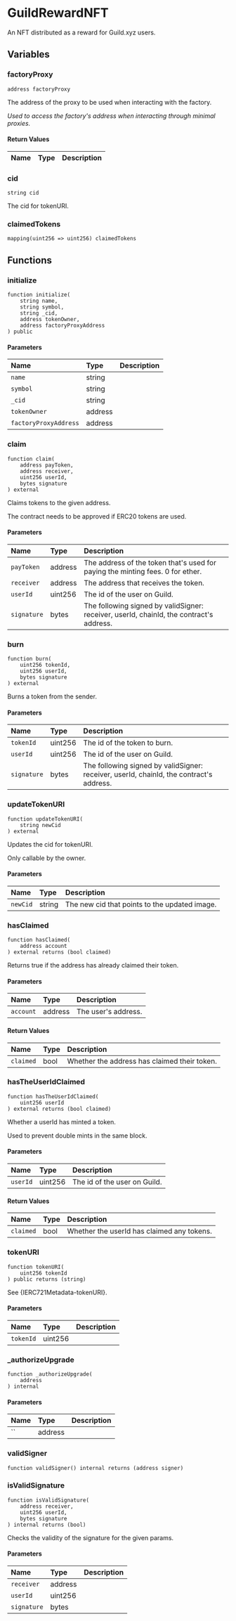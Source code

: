 # GuildRewardNFT

An NFT distributed as a reward for Guild.xyz users.

## Variables

### factoryProxy

```solidity
address factoryProxy
```

The address of the proxy to be used when interacting with the factory.

_Used to access the factory's address when interacting through minimal proxies._

#### Return Values

| Name | Type | Description |
| ---- | ---- | ----------- |

### cid

```solidity
string cid
```

The cid for tokenURI.

### claimedTokens

```solidity
mapping(uint256 => uint256) claimedTokens
```

## Functions

### initialize

```solidity
function initialize(
    string name,
    string symbol,
    string _cid,
    address tokenOwner,
    address factoryProxyAddress
) public
```

#### Parameters

| Name | Type | Description |
| :--- | :--- | :---------- |
| `name` | string |  |
| `symbol` | string |  |
| `_cid` | string |  |
| `tokenOwner` | address |  |
| `factoryProxyAddress` | address |  |

### claim

```solidity
function claim(
    address payToken,
    address receiver,
    uint256 userId,
    bytes signature
) external
```

Claims tokens to the given address.

The contract needs to be approved if ERC20 tokens are used.

#### Parameters

| Name | Type | Description |
| :--- | :--- | :---------- |
| `payToken` | address | The address of the token that's used for paying the minting fees. 0 for ether. |
| `receiver` | address | The address that receives the token. |
| `userId` | uint256 | The id of the user on Guild. |
| `signature` | bytes | The following signed by validSigner: receiver, userId, chainId, the contract's address. |

### burn

```solidity
function burn(
    uint256 tokenId,
    uint256 userId,
    bytes signature
) external
```

Burns a token from the sender.

#### Parameters

| Name | Type | Description |
| :--- | :--- | :---------- |
| `tokenId` | uint256 | The id of the token to burn. |
| `userId` | uint256 | The id of the user on Guild. |
| `signature` | bytes | The following signed by validSigner: receiver, userId, chainId, the contract's address. |

### updateTokenURI

```solidity
function updateTokenURI(
    string newCid
) external
```

Updates the cid for tokenURI.

Only callable by the owner.

#### Parameters

| Name | Type | Description |
| :--- | :--- | :---------- |
| `newCid` | string | The new cid that points to the updated image. |

### hasClaimed

```solidity
function hasClaimed(
    address account
) external returns (bool claimed)
```

Returns true if the address has already claimed their token.

#### Parameters

| Name | Type | Description |
| :--- | :--- | :---------- |
| `account` | address | The user's address. |

#### Return Values

| Name | Type | Description |
| :--- | :--- | :---------- |
| `claimed` | bool | Whether the address has claimed their token. |
### hasTheUserIdClaimed

```solidity
function hasTheUserIdClaimed(
    uint256 userId
) external returns (bool claimed)
```

Whether a userId has minted a token.

Used to prevent double mints in the same block.

#### Parameters

| Name | Type | Description |
| :--- | :--- | :---------- |
| `userId` | uint256 | The id of the user on Guild. |

#### Return Values

| Name | Type | Description |
| :--- | :--- | :---------- |
| `claimed` | bool | Whether the userId has claimed any tokens. |
### tokenURI

```solidity
function tokenURI(
    uint256 tokenId
) public returns (string)
```

See {IERC721Metadata-tokenURI}.

#### Parameters

| Name | Type | Description |
| :--- | :--- | :---------- |
| `tokenId` | uint256 |  |

### _authorizeUpgrade

```solidity
function _authorizeUpgrade(
    address 
) internal
```

#### Parameters

| Name | Type | Description |
| :--- | :--- | :---------- |
| `` | address |  |

### validSigner

```solidity
function validSigner() internal returns (address signer)
```

### isValidSignature

```solidity
function isValidSignature(
    address receiver,
    uint256 userId,
    bytes signature
) internal returns (bool)
```

Checks the validity of the signature for the given params.

#### Parameters

| Name | Type | Description |
| :--- | :--- | :---------- |
| `receiver` | address |  |
| `userId` | uint256 |  |
| `signature` | bytes |  |

